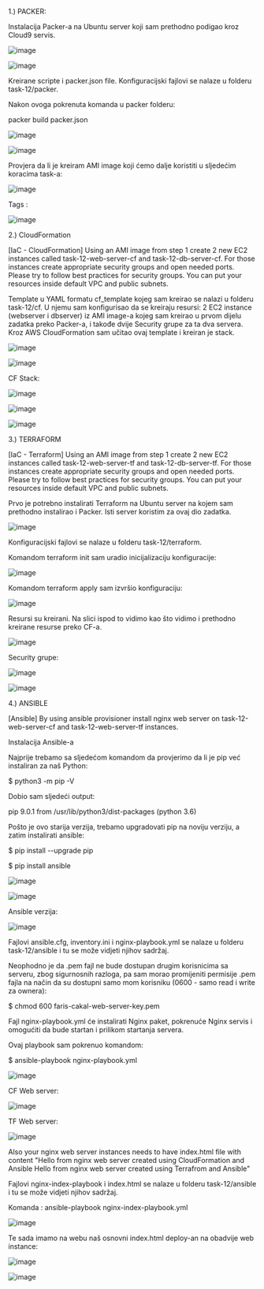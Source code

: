 1.) PACKER:



Instalacija Packer-a na Ubuntu server koji sam prethodno podigao kroz Cloud9 servis.

![image](https://github.com/farisduda/Faris-Cakal-devops-mentorship/assets/39408064/86ed0843-ba88-46d7-9531-41ef4ba574b2)



![image](https://github.com/farisduda/Faris-Cakal-devops-mentorship/assets/39408064/2216fce9-9c9a-4a01-96a1-cf698144114b)

Kreirane scripte i packer.json file. Konfiguracijski fajlovi se nalaze u folderu task-12/packer.

Nakon ovoga pokrenuta komanda u packer folderu:

packer build packer.json


![image](https://github.com/farisduda/Faris-Cakal-devops-mentorship/assets/39408064/29b9d643-41a9-4ca9-a963-bb7cffca2aa8)




![image](https://github.com/farisduda/Faris-Cakal-devops-mentorship/assets/39408064/0d05b65f-822a-4de2-8952-af9c2fa29873)





Provjera da li je kreiram AMI image koji ćemo dalje koristiti u sljedećim koracima task-a:




![image](https://github.com/farisduda/Faris-Cakal-devops-mentorship/assets/39408064/e4082c0b-e52b-4a97-8757-0e36c327363b)




Tags :



![image](https://github.com/farisduda/Faris-Cakal-devops-mentorship/assets/39408064/deaacaf6-f489-437e-a30b-d855d7ff0bc8)


2.) CloudFormation

[IaC - CloudFormation] Using an AMI image from step 1 create 2 new EC2 instances called task-12-web-server-cf and task-12-db-server-cf. For those instances create appropriate security groups and open needed ports. Please try to follow best practices for security groups. You can put your resources inside default VPC and public subnets.


Template u YAML formatu cf_template kojeg sam kreirao se nalazi u folderu task-12/cf. U njemu sam konfigurisao da se kreiraju resursi: 2 EC2 instance (webserver i dbserver) iz AMI image-a kojeg sam kreirao u prvom dijelu zadatka preko Packer-a, i takođe dvije Security grupe za ta dva servera.
Kroz AWS CloudFormation sam učitao ovaj template i kreiran je stack.



![image](https://github.com/farisduda/Faris-Cakal-devops-mentorship/assets/39408064/37e51960-6c09-4f7d-b209-45d437328ba1)



![image](https://github.com/farisduda/Faris-Cakal-devops-mentorship/assets/39408064/95dc0995-2a42-46bc-bfca-dedf0a1c9ac3)



CF Stack:



![image](https://github.com/farisduda/Faris-Cakal-devops-mentorship/assets/39408064/746cc1c6-12b5-4bb7-aedc-83b23f0a3aa8)




![image](https://github.com/farisduda/Faris-Cakal-devops-mentorship/assets/39408064/bf6c24b4-6c74-4f03-8fbe-c4d71e632c4f)




![image](https://github.com/farisduda/Faris-Cakal-devops-mentorship/assets/39408064/73481e97-3c42-468a-a5bb-6def5a6f16e4)



3.) TERRAFORM

[IaC - Terraform] Using an AMI image from step 1 create 2 new EC2 instances called task-12-web-server-tf and task-12-db-server-tf. For those instances create appropriate security groups and open needed ports. Please try to follow best practices for security groups. You can put your resources inside default VPC and public subnets.


Prvo je potrebno instalirati Terraform na Ubuntu server na kojem sam prethodno instalirao i Packer. Isti server koristim za ovaj dio zadatka.

![image](https://github.com/farisduda/Faris-Cakal-devops-mentorship/assets/39408064/a148fdcd-391d-41a9-8e36-419378750f6b)



Konfiguracijski fajlovi se nalaze u folderu task-12/terraform.


Komandom terraform init sam uradio inicijalizaciju konfiguracije:


![image](https://github.com/farisduda/Faris-Cakal-devops-mentorship/assets/39408064/48a1b2c1-e9f0-4ee9-9b21-14fb328c8172)


Komandom terraform apply sam izvršio konfiguraciju:



![image](https://github.com/farisduda/Faris-Cakal-devops-mentorship/assets/39408064/5d7bdfe8-5a3e-43f6-ba6d-ba81b5b6aba2)


Resursi su kreirani. Na slici ispod to vidimo kao što vidimo i prethodno kreirane resurse preko CF-a.


![image](https://github.com/farisduda/Faris-Cakal-devops-mentorship/assets/39408064/2269aeac-b617-4bf0-b95a-fcc78f223121)




Security grupe:


![image](https://github.com/farisduda/Faris-Cakal-devops-mentorship/assets/39408064/de2b86a4-bdd7-4280-a704-198840faf378)




![image](https://github.com/farisduda/Faris-Cakal-devops-mentorship/assets/39408064/d39fbaa1-c6ad-402e-a2c6-496aea1a18fb)




4.) ANSIBLE



[Ansible] By using ansible provisioner install nginx web server on task-12-web-server-cf and task-12-web-server-tf instances.




Instalacija Ansible-a


Najprije trebamo sa sljedećom komandom da provjerimo da li je pip već instaliran za naš Python:

$ python3 -m pip -V


Dobio sam sljedeći output:

pip 9.0.1 from /usr/lib/python3/dist-packages (python 3.6)


Pošto je ovo starija verzija, trebamo upgradovati pip na noviju verziju, a zatim instalirati ansible:


$ pip install --upgrade pip

$ pip install ansible


![image](https://github.com/farisduda/Faris-Cakal-devops-mentorship/assets/39408064/781fc74a-d534-4648-919f-e2ca4a26b610)



![image](https://github.com/farisduda/Faris-Cakal-devops-mentorship/assets/39408064/f1e8d041-6ce5-4203-9f54-857c9fb38a0f)

Ansible verzija:



![image](https://github.com/farisduda/Faris-Cakal-devops-mentorship/assets/39408064/4efc4aa5-1c01-4ab9-b6e6-1375e97beb0d)




Fajlovi ansible.cfg, inventory.ini i nginx-playbook.yml se nalaze u folderu task-12/ansible i tu se može vidjeti njihov sadržaj.

Neophodno je da .pem fajl ne bude dostupan drugim korisnicima sa serveru, zbog sigurnosnih razloga, pa sam morao promijeniti permisije .pem fajla na način da su dostupni samo mom korisniku (0600 - samo read i write za ownera):

$ chmod 600 faris-cakal-web-server-key.pem

Fajl nginx-playbook.yml će instalirati Nginx paket, pokrenuće Nginx servis i omogućiti da bude startan i prilikom startanja servera. 

Ovaj playbook sam pokrenuo komandom:


$ ansible-playbook nginx-playbook.yml


![image](https://github.com/farisduda/Faris-Cakal-devops-mentorship/assets/39408064/9690d402-a0b2-4aa9-a875-3d20ef156dd5)

CF Web server:


![image](https://github.com/farisduda/Faris-Cakal-devops-mentorship/assets/39408064/5a43e779-3d87-489f-b621-a26acddb0035)


TF Web server:


![image](https://github.com/farisduda/Faris-Cakal-devops-mentorship/assets/39408064/743ed09e-05cb-4467-ba22-0314356fb1dc)



Also your nginx web server instances needs to have index.html file with content "Hello from nginx web server created using CloudFormation and Ansible Hello from nginx web server created using Terrafrom and Ansible"



Fajlovi nginx-index-playbook i index.html se nalaze u folderu task-12/ansible i tu se može vidjeti njihov sadržaj.


Komanda : ansible-playbook nginx-index-playbook.yml




![image](https://github.com/farisduda/Faris-Cakal-devops-mentorship/assets/39408064/c3fd2699-0163-4452-b6a2-ad3cf755d32f)


Te sada imamo na webu naš osnovni index.html deploy-an na obadvije web instance:


![image](https://github.com/farisduda/Faris-Cakal-devops-mentorship/assets/39408064/ced542fc-1a43-4ca9-9a7f-7e7a4ff99fc7)




![image](https://github.com/farisduda/Faris-Cakal-devops-mentorship/assets/39408064/1be4f34a-b6f4-4135-8b70-bd8e46d39167)




































